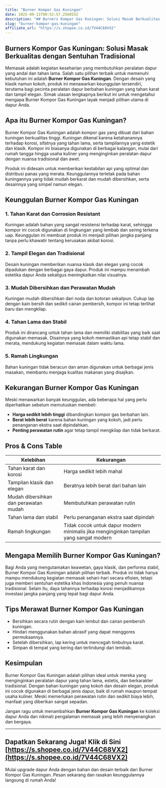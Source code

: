 ```yaml
---
title: "Burner Kompor Gas Kuningan"
date: 2025-09-11T00:52:57.256055Z
description: "## Burners Kompor Gas Kuningan: Solusi Masak Berkualitas dengan Sentuhan Tradisional..."
slug: "burner-kompor-gas-kuningan"
affiliate_url: "https://s.shopee.co.id/7V44C68VX2"
---
```

## Burners Kompor Gas Kuningan: Solusi Masak Berkualitas dengan Sentuhan Tradisional

Memasak adalah kegiatan keseharian yang membutuhkan peralatan dapur yang andal dan tahan lama. Salah satu pilihan terbaik untuk memenuhi kebutuhan ini adalah **Burner Kompor Gas Kuningan**. Dengan desain yang klasik namun kokoh, produk ini menawarkan keunggulan tersendiri, terutama bagi pecinta peralatan dapur berbahan kuningan yang tahan karat dan tampil elegan. Simak ulasan lengkapnya berikut ini untuk mengetahui mengapa Burner Kompor Gas Kuningan layak menjadi pilihan utama di dapur Anda.

## Apa itu Burner Kompor Gas Kuningan?

Burner Kompor Gas Kuningan adalah kompor gas yang dibuat dari bahan kuningan berkualitas tinggi. Kuningan dikenal karena ketahanannya terhadap korosi, sifatnya yang tahan lama, serta tampilannya yang estetik dan klasik. Kompor ini biasanya digunakan di berbagai kalangan, mulai dari rumah tangga hingga usaha kuliner yang menginginkan peralatan dapur dengan nuansa tradisional dan awet.

Produk ini didesain untuk memberikan kestabilan api yang optimal dan distribusi panas yang merata. Keunggulannya terletak pada bahan kuningannya yang tidak mudah berkarat dan mudah dibersihkan, serta desainnya yang simpel namun elegan.

## Keunggulan Burner Kompor Gas Kuningan

### 1. Tahan Karat dan Corrosion Resistant

Kuningan adalah bahan yang sangat resistensi terhadap karat, sehingga kompor ini cocok digunakan di lingkungan yang lembab dan sering terkena uap. Keunggulan ini membuat produk ini menjadi pilihan jangka panjang tanpa perlu khawatir tentang kerusakan akibat korosi.

### 2. Tampil Elegan dan Tradisional

Desain kuningan memberikan nuansa klasik dan elegan yang cocok dipadukan dengan berbagai gaya dapur. Produk ini mampu menambah estetika dapur Anda sekaligus meningkatkan nilai visualnya.

### 3. Mudah Dibersihkan dan Perawatan Mudah

Kuningan mudah dibersihkan dari noda dan kotoran sekalipun. Cukup lap dengan kain bersih dan sedikit cairan pembersih, kompor ini tetap terlihat baru dan mengkilap.

### 4. Tahan Lama dan Stabil

Produk ini dirancang untuk tahan lama dan memiliki stabilitas yang baik saat digunakan memasak. Disainnya yang kokoh memastikan api tetap stabil dan merata, mendukung kegiatan memasak dalam waktu lama.

### 5. Ramah Lingkungan

Bahan kuningan tidak beracun dan aman digunakan untuk berbagai jenis masakan, membantu menjaga kualitas makanan yang disajikan.

## Kekurangan Burner Kompor Gas Kuningan

Meski menawarkan banyak keunggulan, ada beberapa hal yang perlu diperhatikan sebelum memutuskan membeli:

- **Harga sedikit lebih tinggi** dibandingkan kompor gas berbahan lain.
- **Berat lebih berat** karena bahan kuningan yang kokoh, jadi perlu penanganan ekstra saat dipindahkan.
- **Penting perawatan rutin** agar tetap tampil mengkilap dan tidak berkarat.

## Pros & Cons Table

| Kelebihan                               | Kekurangan                                |
|-----------------------------------------|-------------------------------------------|
| Tahan karat dan korosi                | Harga sedikit lebih mahal               |
| Tampilan klasik dan elegan            | Beratnya lebih berat dari bahan lain    |
| Mudah dibersihkan dan perawatan mudah | Membutuhkan perawatan rutin             |
| Tahan lama dan stabil                 | Perlu penanganan ekstra saat dipindah  |
| Ramah lingkungan                      | Tidak cocok untuk dapur modern minimalis jika menginginkan tampilan yang sangat modern |

## Mengapa Memilih Burner Kompor Gas Kuningan?

Bagi Anda yang mengutamakan keawetan, gaya klasik, dan performa stabil, Burner Kompor Gas Kuningan adalah pilihan terbaik. Produk ini tidak hanya mampu mendukung kegiatan memasak sehari-hari secara efisien, tetapi juga memberi sentuhan estetika khas Indonesia yang penuh nuansa tradisional. Selain itu, daya tahannya terhadap korosi menjadikannya investasi jangka panjang yang tepat bagi dapur Anda.

## Tips Merawat Burner Kompor Gas Kuningan

- Bersihkan secara rutin dengan kain lembut dan cairan pembersih kuningan.
- Hindari menggunakan bahan abrasif yang dapat menggores permukaannya.
- Setelah dibersihkan, lap kering untuk mencegah timbulnya karat.
- Simpan di tempat yang kering dan terlindungi dari lembab.

## Kesimpulan

Burner Kompor Gas Kuningan adalah pilihan ideal untuk mereka yang menginginkan peralatan dapur yang tahan lama, estetis, dan berkarakter tradisional. Dengan bahan kuningan yang kokoh dan desain elegan, produk ini cocok digunakan di berbagai jenis dapur, baik di rumah maupun tempat usaha kuliner. Meski memerlukan perawatan rutin dan sedikit biaya lebih, manfaat yang diberikan sangat sepadan.

Jangan ragu untuk menambahkan **Burner Kompor Gas Kuningan** ke koleksi dapur Anda dan nikmati pengalaman memasak yang lebih menyenangkan dan bergaya.

---

## Dapatkan Sekarang Juga! Klik di Sini [https://s.shopee.co.id/7V44C68VX2](https://s.shopee.co.id/7V44C68VX2)

Mulai upgrade dapur Anda dengan bahan dan desain terbaik dari Burner Kompor Gas Kuningan. Pesan sekarang dan rasakan keunggulannya langsung di rumah Anda!